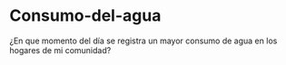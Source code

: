 # Consumo-del-agua
¿En que momento del día se registra un mayor consumo de agua en los hogares de mi comunidad?
